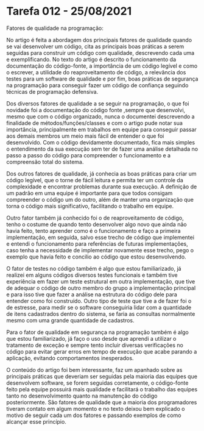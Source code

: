 # Tarefa 012 - 25/08/2021

Fatores de qualidade na programação:

No artigo é feita a abordagem dos principais fatores de qualidade quando se vai desenvolver um código, 
cita as principais boas práticas a serem seguidas para construir um código com qualidade, descrevendo
cada uma e exemplificando. No texto do artigo é descrito o funcionamento da documentação do código-fonte,
a importância de um código legível e como o escrever, a utilidade do reaproveitamento de código, a relevância
dos testes para um software de qualidade e por fim, boas práticas de segurança na programação para conseguir
fazer um código de confiança seguindo técnicas de programação defensiva.

Dos diversos fatores de qualidade a se seguir na programação, o que foi novidade foi a documentação do código fonte
,sempre que desenvolvi, mesmo que com o código organizado, nunca o documentei descrevendo a finalidade de 
métodos/funções/classes e com o artigo pude notar sua importância, principalmente em trabalhos em equipe para 
conseguir passar aos demais membros um meio mais fácil de entender o que foi desenvolvido. Com o código devidamente 
documentado, fica mais simples o entendimento da sua execução sem ter de fazer uma análise detalhada no passo a passo 
do código para compreender o funcionamento e a compreensão total do sistema.

Dos outros fatores de qualidade, já conhecia as boas práticas para criar um código legível, que o torne de fácil 
leitura e permita ter um controle da complexidade e encontrar problemas durante sua execução. A definição de um 
padrão em uma equipe é importante para que todos consigam compreender o código um do outro, além de manter uma 
organização que torna o código mais significativo, facilitando o trabalho em equipe.

Outro fator também já conhecido foi o de reaproveitamento de código, tenho o costume de quando tento desenvolver algo 
novo que ainda não havia feito, tento aprender como é o funcionamento e faço a primeira implementação, em seguida, salvo 
esse trecho de código que implementei e entendi o funcionamento para referências de futuras implementações, caso tenha a 
necessidade de implementar novamente esse trecho, pego o exemplo que havia feito e concilio ao código que estou desenvolvendo.
 
O fator de testes no código também é algo que estou familiarizado, já realizei em alguns códigos diversos testes funcionais e
também tive experiência em fazer um teste estrutural em outra implementação, que tive de adequar o código de outro membro do 
grupo a implementação principal e para isso tive que fazer a análise na estrutura do código dele para entender como foi construído.
Outro tipo de teste que tive a de fazer foi o de estresse, para medir se o software conseguiria lidar com a quantidade de itens 
cadastrados dentro do sistema, se faria as consultas normalmente mesmo com uma grande quantidade de cadastros.

Para o fator de qualidade em segurança na programação também é algo que estou familiarizado, já faço o uso desde que aprendi a 
utilizar o tratamento de exceção e sempre tento incluir diversas verificações no código para evitar gerar erros em tempo de execução 
que acabe parando a aplicação, evitando comportamentos inesperados.

O conteúdo do artigo foi bem interessante, faz um apanhado sobre as principais práticas que deveriam ser seguidas pela maioria 
das equipes que desenvolvem software, se forem seguidas corretamente, o código-fonte feito pela equipe possuirá mais qualidade 
e facilitará o trabalho das equipes tanto no desenvolvimento quanto na manutenção do código posteriormente. São fatores de 
qualidade que a maioria dos programadores tiveram contato em algum momento e no texto deixou bem explicado o motivo de seguir 
cada um dos fatores e passando exemplos de como alcançar esse princípio.